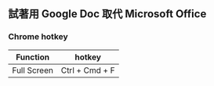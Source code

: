 ## 試著用 Google Doc 取代 Microsoft Office

### Chrome hotkey

Function | hotkey
-------- | ------
Full Screen | Ctrl + Cmd + F
